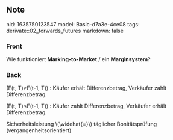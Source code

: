 ## Note
nid: 1635750123547
model: Basic-d7a3e-4ce08
tags: derivate::02_forwards_futures
markdown: false

### Front
Wie funktioniert <b>Marking-to-Market</b> / ein <b>Marginsystem</b>?

### Back
\(F(t, T)>F(t-1, T)\) : Käufer erhält Differenzbetrag, Verkäufer zahlt Differenzbetrag.<div>
\(F(t, T)<F(t-1, T)\) : Käufer zahlt Differenzbetrag, Verkäufer erhält Differenzbetrag.</div><div>
</div><div>Sicherheitsleistung \(\widehat{=}\) täglicher Bonitätsprüfung (vergangenheitsorientiert)</div>
